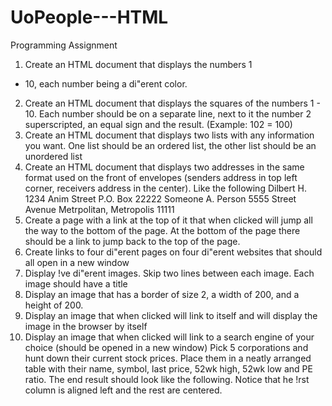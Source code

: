 # UoPeople---HTML
Programming Assignment
1. Create an HTML document that displays the numbers 1
- 10, each number being a di"erent color.
2. Create an HTML document that displays the squares of
the numbers 1 - 10. Each number should be on a
separate line, next to it the number 2 superscripted, an
equal sign and the result. (Example: 102 = 100)
3. Create an HTML document that displays two lists with
any information you want. One list should be an
ordered list, the other list should be an unordered list
4. Create an HTML document that displays two addresses
in the same format used on the front of envelopes
(senders address in top left corner, receivers address in
the center). Like the following
Dilbert H.
1234 Anim Street
P.O. Box 22222
Someone A. Person
5555 Street Avenue
Metrpolitan, Metropolis 11111
5. Create a page with a link at the top of it that when
clicked will jump all the way to the bottom of the page.
At the bottom of the page there should be a link to
jump back to the top of the page.
6. Create links to four di"erent pages on four di"erent
websites that should all open in a new window
7. Display !ve di"erent images. Skip two lines between
each image. Each image should have a title
8. Display an image that has a border of size 2, a width of
200, and a height of 200.
9. Display an image that when clicked will link to itself and
will display the image in the browser by itself
10. Display an image that when clicked will link to a search
engine of your choice (should be opened in a new
window)
Pick 5 corporations and hunt down their current stock prices.
Place them in a neatly arranged table with their name,
symbol, last price, 52wk high, 52wk low and PE ratio. The end
result should look like the following. Notice that he !rst
column is aligned left and the rest are centered.
